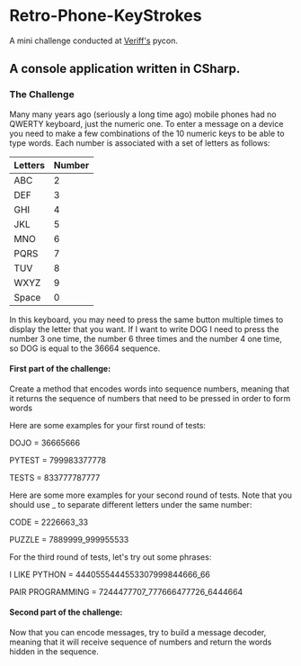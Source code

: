 # Retro-Phone-KeyStrokes
A mini challenge conducted at [Veriff's](https://instagram.com/insideveriff?igshid=YmMyMTA2M2Y=) pycon.

## A console application written in CSharp. 

### The Challenge
Many many years ago (seriously a long time ago) mobile phones had no QWERTY keyboard, just the numeric one. To enter a message on a device you need to make a few combinations of the 10 numeric keys to be able to type words. Each number is associated with a set of letters as follows:

|Letters|Number|
|-------|------|
|ABC    |  2   |
|DEF    |  3   |
|GHI    |  4   |
|JKL    |  5   |
|MNO    |  6   |
|PQRS   |  7   |
|TUV    |  8   |
|WXYZ   |  9   |
|Space  |  0   |

In this keyboard, you may need to press the same button multiple times to display the letter that you want. If I want to write DOG I need to press the number 3 one time, the number 6 three times and the number 4 one time, so DOG is equal to the 36664 sequence.

#### First part of the challenge:
Create a method that encodes words into sequence numbers, meaning that it returns the
sequence of numbers that need to be pressed in order to form words

Here are some examples for your first round of tests:

DOJO = 36665666

PYTEST = 799983377778

TESTS = 833777787777

Here are some more examples for your second round of tests. Note that you should use _ to separate different letters under the same number:

CODE = 2226663_33

PUZZLE = 7889999_999955533

For the third round of tests, let's try out some phrases:

I LIKE PYTHON = 4440555444553307999844666_66

PAIR PROGRAMMING = 7244477707_777666477726_6444664

#### Second part of the challenge:
Now that you can encode messages, try to build a message decoder, meaning that it will receive sequence of numbers and return the words hidden in the sequence.
